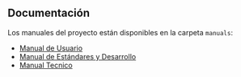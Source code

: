 ## Documentación

Los manuales del proyecto están disponibles en la carpeta `manuals`:

- [Manual de Usuario](./manuals/ManualUsuario.md)
- [Manual de Estándares y Desarrollo](./manuals/Manual%20Estandares%20Desarrollo.md)
- [Manual Tecnico ](./manuals/Manual%20Tecnico.pdf)
